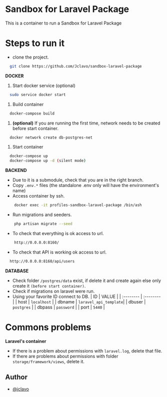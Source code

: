 #  Sandbox for Laravel Package

This is a container to run a Sandbox for Laravel Package

# Steps to run it

- clone the project.
```bash
  git clone https://github.com/Jclavo/sandbox-laravel-package
```

**DOCKER**

1. Start docker service (optional)
```bash
  sudo service docker start
``` 
1. Build container
```bash
  docker-compose build
```
1. **(optional)** If you are running the first time, network needs to be created before start container.
```bash
  docker network create db-postgres-net
``` 
1. Start container
```bash
  docker-compose up
  docker-compose up -d (silent mode)
```

**BACKEND**

- Due to it is a submodule, check that you are in the right branch.
- Copy `.env.*` files (the standalone .env only will have the environment's name)
- Access container by ssh.
```bash
    docker exec -it profiles-sandbox-laravel-package /bin/ash
```
- Run migrations and seeders.
```bash
    php artisan migrate --seed
```
- To check that everything is ok access to url.

```bash
    http://0.0.0.0:8160/
```

- To check that API is working ok access to url.

```bash
  http://0.0.0.0:8160/api/users
```

**DATABASE**

- Check folder `/postgres/data` exist, if delete it and create again else only create it `(before start container)`.
- Check if migrations on laravel were run.
- Using your favorite ID connect to DB.
    | ID        | VALUE         | 
    | :-------- | :--------     | 
    | host      | `localhost`   | 
    | dbname    | `laravel_api_template`| 
    | dbuser    | `postgres`    | 
    | dbpass    | `password`    | 
    | port      | `5440`        | 


# Commons problems

**Laravel's container**

- If there is a problem about permissions with `laravel.log`, delete that file.
- If there are problems about permissions with folder `storage/framework/views`, delete it.

## Author

- [@jclavo](https://github.com/Jclavo)